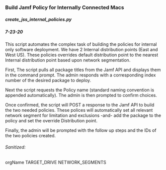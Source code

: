 ### Build Jamf Policy for Internally Connected Macs

##### create_jss_internal_policies.py

##### 7-23-20



This script automates the complex task of building the policies for internal only software deployment. We have 2 Internal distribution points (East and West US). These policies overrides default distribution point to the nearest Internal distribution point based upon network segmentation. 

First, The script pulls all package titles from the Jamf API and displays them in the command prompt. The admin responds with a corresponding index number of the desired package to deploy. 

Next the script requests the Policy name (standard naming convention is appended automatically).
The admin is then prompted to confirm choices. 

Once confirmed, the script will POST a response to the Jamf API to build the two needed policies. These polices will automatically set all relevant network segment for limitation and exclusions -and- add the package to the policy and set the override Distribution point.  

Finally, the admin will be prompted with the follow up steps and the IDs of the two policies created. 

###### Sanitized:
orgName
TARGET_DRIVE 
NETWORK_SEGMENTS
